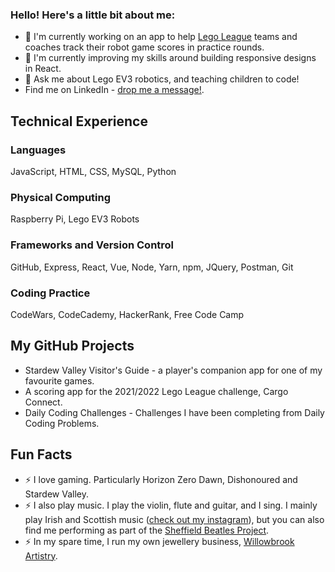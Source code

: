 ### Hello!  Here's a little bit about me:

- 🔭 I'm currently working on an app to help [Lego League](https://education.theiet.org/first-lego-league-programmes/) teams and coaches track their robot game scores in practice rounds.
- 🌱 I'm currently improving my skills around building responsive designs in React.
- 💬 Ask me about Lego EV3 robotics, and teaching children to code!  
- Find me on LinkedIn - [drop me a message!](https://www.linkedin.com/in/katherine-hurdley-77468978/).


## Technical Experience
### Languages
JavaScript, HTML, CSS, MySQL, Python

### Physical Computing
Raspberry Pi, Lego EV3 Robots

### Frameworks and Version Control
GitHub, Express, React, Vue, Node, Yarn, npm, JQuery, Postman, Git

### Coding Practice
CodeWars, CodeCademy, HackerRank, Free Code Camp

## My GitHub Projects
- Stardew Valley Visitor's Guide - a player's companion app for one of my favourite games.
- A scoring app for the 2021/2022 Lego League challenge, Cargo Connect.
- Daily Coding Challenges - Challenges I have been completing from Daily Coding Problems.

## Fun Facts
- ⚡ I love gaming.  Particularly Horizon Zero Dawn, Dishonoured and Stardew Valley.
- ⚡ I also play music.  I play the violin, flute and guitar, and I sing.  I mainly play Irish and Scottish music ([check out my instagram](http://www.instagram.com/kathurdleymusic)), but you can also find me performing as part of the [Sheffield Beatles Project](https://thesheffieldbeatlesproject.podbean.com/).
- ⚡ In my spare time, I run my own jewellery business, [Willowbrook Artistry](http://www.willowbrookartistry.co.uk).
